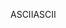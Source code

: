 <span data-ttu-id="5958e-101">ASCII</span><span class="sxs-lookup"><span data-stu-id="5958e-101">ASCII</span></span>